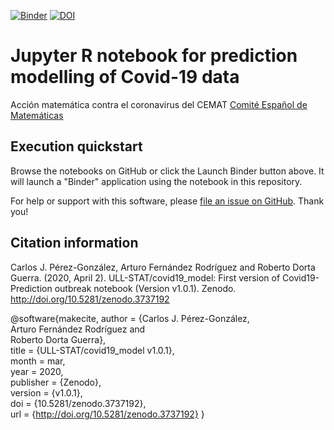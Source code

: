 [![Binder](https://mybinder.org/badge_logo.svg)](https://mybinder.org/v2/gh/ULL-STAT/covid19_model/master?filepath=Predictive_model_Covid19_2.ipynb) [![DOI](https://zenodo.org/badge/252273409.svg)](https://zenodo.org/badge/latestdoi/252273409)

Jupyter R notebook for prediction modelling of Covid-19 data
======================================================
Acción matemática contra el coronavirus del CEMAT [Comité Español de Matemáticas](http://matematicas.uclm.es/cemat/es/presentacion/)


## Execution quickstart

Browse the notebooks on GitHub or click the Launch Binder button above. It will launch a "Binder" application using the notebook in this repository.

For help or support with this software, please
[file an issue on GitHub](https://github.com/ULL-STAT/covid19_model/issues). Thank you!

## Citation information

Carlos J. Pérez-González, Arturo Fernández Rodríguez and Roberto Dorta Guerra. (2020, April 2). ULL-STAT/covid19_model: First version of Covid19-Prediction outbreak notebook (Version v1.0.1). Zenodo. http://doi.org/10.5281/zenodo.3737192

@software{makecite,
  author       = {Carlos J. Pérez-González,  
				  Arturo Fernández Rodríguez and 				  
				  Roberto Dorta Guerra}, 		 		  
  title        = {ULL-STAT/covid19_model v1.0.1},  <br> 
  month        = mar,  <br>
  year         = 2020,  <br>
  publisher    = {Zenodo},  <br>
  version      = {v1.0.1},  <br>
  doi          = {10.5281/zenodo.3737192},  <br>
  url          = {http://doi.org/10.5281/zenodo.3737192}
}